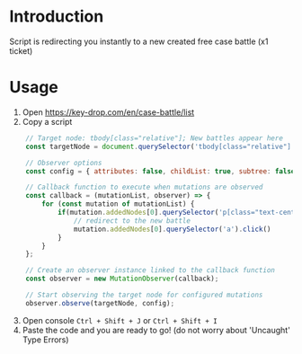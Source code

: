 # Introduction
Script is redirecting you instantly to a new created free case battle (x1 ticket)
# Usage
1. Open https://key-drop.com/en/case-battle/list
2. Copy a script
```javascript   
    // Target node: tbody[class="relative"]; New battles appear here
    const targetNode = document.querySelector('tbody[class="relative"]');

    // Observer options
    const config = { attributes: false, childList: true, subtree: false };

    // Callback function to execute when mutations are observed
    const callback = (mutationList, observer) => {
        for (const mutation of mutationList) {
            if(mutation.addedNodes[0].querySelector('p[class="text-center text-[9px] font-semibold leading-none xl:text-[10px]"]').innerText === 'x1'){
                // redirect to the new battle
                mutation.addedNodes[0].querySelector('a').click()
            }
        }
    };

    // Create an observer instance linked to the callback function
    const observer = new MutationObserver(callback);

    // Start observing the target node for configured mutations
    observer.observe(targetNode, config);

```
3. Open console `Ctrl + Shift + J` or `Ctrl + Shift + I`
5. Paste the code and you are ready to go! (do not worry about 'Uncaught' Type Errors)
